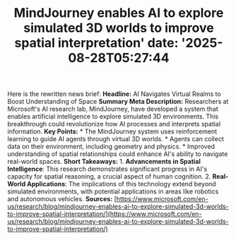 ﻿---
title: "MindJourney enables AI to explore simulated 3D worlds to improve spatial interpretation'
date: '2025-08-28T05:27:44"
category: "Markets"
summary: ""
slug: "mindjourney enables ai to explore simulated 3d worlds to imp"
source_urls:
  - "https://www.microsoft.com/en-us/research/blog/mindjourney-enables-ai-to-explore-simulated-3d-worlds-to-improve-spatial-interpretation/"
seo:
  title: "MindJourney enables AI to explore simulated 3D worlds to improve spatial interpretation | Hash n Hedge'
  description: '"
  keywords: ["news", "markets", "brief"]
---
Here is the rewritten news brief:  **Headline:** AI Navigates Virtual Realms to Boost Understanding of Space  **Summary Meta Description:** Researchers at Microsoft's AI research lab, MindJourney, have developed a system that enables artificial intelligence to explore simulated 3D environments. This breakthrough could revolutionize how AI processes and interprets spatial information.  **Key Points:**  * The MindJourney system uses reinforcement learning to guide AI agents through virtual 3D worlds. * Agents can collect data on their environment, including geometry and physics. * Improved understanding of spatial relationships could enhance AI's ability to navigate real-world spaces.  **Short Takeaways:**  1. **Advancements in Spatial Intelligence**: This research demonstrates significant progress in AI's capacity for spatial reasoning, a crucial aspect of human cognition. 2. **Real-World Applications**: The implications of this technology extend beyond simulated environments, with potential applications in areas like robotics and autonomous vehicles.  **Sources:** [https://www.microsoft.com/en-us/research/blog/mindjourney-enables-ai-to-explore-simulated-3d-worlds-to-improve-spatial-interpretation/](https://www.microsoft.com/en-us/research/blog/mindjourney-enables-ai-to-explore-simulated-3d-worlds-to-improve-spatial-interpretation/) 
